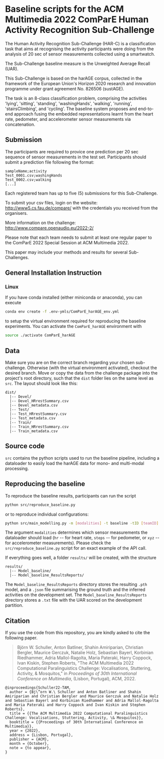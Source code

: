 # Baseline scripts for the ACM Multimedia 2022 ComParE Human Activity Recognition Sub-Challenge


The Human Activity Recognition Sub-Challenge (HAR-C) is a classification task that aims at recognising the activity participants were doing from the analysis of 20 sec of sensor measurements collected using a smartwatch. 

The Sub-Challenge baseline measure is the Unweighted Average Recall (UAR). 

This Sub-Challenge is based on the harAGE corpus, collected in the framework of the European Union's Horizon 2020 research and innovation programme under grant agreement No. 826506 (sustAGE).

The task is an 8-class classification problem, comprising the activities 'lying', 'sitting', 'standing', 'washingHands', 'walking', 'running', 'stairsClimbing', and 'cycling'. The baseline system proposes and end-to-end approach fusing the embedded representations learnt from the heart rate, pedometer, and accelerometer sensor measurements via concatenation. 

## Submission 
The participants are required to provice one prediction per 20 sec sequence of sensor measurements in the test set. Participants should submit a prediction file following the format: 

```
sampleName;activity
Test_0001.csv;washingHands
Test_0002.csv;walking
[...]
```

Each registered team has up to five (5) submissions for this Sub-Challenge.

To submit your csv files, login on the website: http://www5.cs.fau.de/compare/
with the credentials you received from the organisers.

More information on the challenge: http://www.compare.openaudio.eu/2022-2/

Please note that each team needs to submit at least one regular paper to the ComParE 2022 Special Session at ACM Multimedia 2022. 

This paper may include your methods and results for several Sub-Challenges.

## General Installation Instruction 
### Linux
If you have conda installed (either miniconda or anaconda), you can execute
```bash
conda env create -f .env-ymls/ComParE_harAGE_env.yml
```
to setup the virtual environment required for reproducing the baseline experiments. You can activate the `ComParE_harAGE` environment with
```bash
source ./activate ComParE_harAGE
```

## Data
Make sure you are on the correct branch regarding your chosen sub-challenge. Otherwise (with the virtual environment activated), checkout the desired branch. Move or copy the data from the challenge package into the project's root directory, such that the `dist` folder lies on the same level as `src`. The layout should look like this:
```
dist/
  |-- Devel/
  |-- Devel_HRrestSummary.csv
  |-- Devel_metadata.csv
  |-- Test/
  |-- Test_HRrestSummary.csv
  |-- Test_metadata.csv
  |-- Train/
  |-- Train_HRrestSummary.csv
  |-- Train_metadata.csv
```

## Source code
`src` contains the python scripts used to run the baseline pipeline, including a dataloader to easily load the harAGE data for mono- and multi-modal processing. 

## Reproducing the baseline

To reproduce the baseline results, participants can run the script

```bash
python src/reproduce_baseline.py

```

or to reproduce individual configurations:

```bash
python src/main_modelling.py -m [modalities] -t baseline -tID [teamID] -sID [submissionID]

```

The argument `modalities` determines which sensor measurements the dataloader should load (`hr` -- for heart rate, `steps` -- for pedometer, or `xyz` -- for accelerometer measurements). Please check the `src/reproduce_baseline.py` script for an exact example of the API call. 

If everything goes well, a folder `results/` will be created, with the structure
```
results/
  |-- Model_baseline/
  |-- Model_baseline_ResultsReports/
```

The `Model_baseline_ResultsReports` directory stores the resulting `.pth` model, and a `.json` file summarising the ground truth and the inferred activities on the development set. The `Model_baseline_ResultsReports` directory stores a `.txt` file with the UAR scored on the development partition. 

## Citation

If you use the code from this repository, you are kindly asked to cite the following paper.

> Björn W. Schuller, Anton Batliner, Shahin Amiriparian, Christian Bergler, Maurice Gerczuk, Natalie Holz, Sebastian Bayerl, Korbinian Riedhammer, Adria Mallol-Ragolta, Maria Pateraki, Harry Coppock, Ivan Kiskin, Stephen Roberts, "The ACM Multimedia 2022 Computational Paralinguistics Challenge: Vocalisations, Stuttering, Activity, & Mosquitos," in *Proceedings of 30th International Conference on Multimedia*, (Lisbon, Portugal), ACM, 2022.

```
@inproceedings{Schuller22-TAM,
  author = {Bj\”orn W.\ Schuller and Anton Batliner and Shahin Amiriparian and Christian Bergler and Maurice Gerczuk and Natalie Holz and Sebastian Bayerl and Korbinian Riedhammer and Adria Mallol-Ragolta and Maria Pateraki and Harry Coppock and Ivan Kiskin and Stephen Roberts},
  title = {{The ACM Multimedia 2022 Computational Paralinguistics Challenge: Vocalisations, Stuttering, Activity, \& Mosquitos}},
  booktitle = {{Proceedings of 30th International Conference on Multimedia}},
  year = {2022},
  address = {Lisbon, Portugal},
  publisher = {ACM},
  month = {October},
  note = {to appear},
}
```
